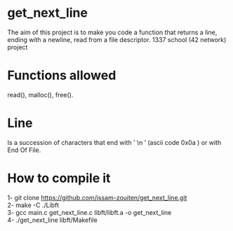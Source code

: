 # get_next_line
The aim of this project is to make you code a function that returns a line, ending with a newline, read from a file descriptor. 1337 school (42 network) project

# Functions allowed
read(),
malloc(),
free().

# Line
Is a succession of characters that end with ’ \n ’ (ascii code 0x0a ) or with End Of File.

# How to compile it
1- git clone https://github.com/issam-zouiten/get_next_line.git<br>
2- make -C ./Libft<br>
3- gcc main.c get_next_line.c libft/libft.a -o get_next_line<br>
4- ./get_next_line libft/Makefile
